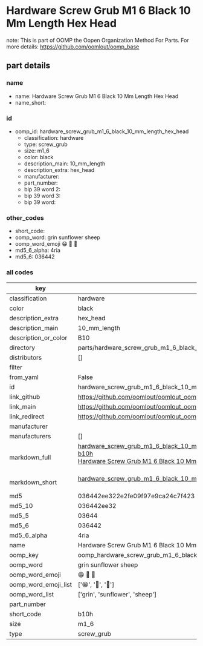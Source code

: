 # Hardware Screw Grub M1 6 Black 10 Mm Length Hex Head  

note: This is part of OOMP the Oopen Organization Method For Parts. For more details: https://github.com/oomlout/oomp_base

##  part details
  







### name
* name: Hardware Screw Grub M1 6 Black 10 Mm Length Hex Head
* name_short: 
### id
* oomp_id: hardware_screw_grub_m1_6_black_10_mm_length_hex_head
  * classification: hardware
  * type: screw_grub
  * size: m1_6
  * color: black
  * description_main: 10_mm_length
  * description_extra: hex_head
  * manufacturer: 
  * part_number: 
  * bip 39 word 2: 
  * bip 39 word 3: 
  * bip 39 word: 

### other_codes
* short_code: 
* oomp_word: grin sunflower sheep
* oomp_word_emoji :grin: :sunflower: :sheep:
* md5_6_alpha: 4ria
* md5_6: 036442









### all codes 
| key | value |  
| --- | --- |  
| classification | hardware |  
| color | black |  
| description_extra | hex_head |  
| description_main | 10_mm_length |  
| description_or_color | B10 |  
| directory | parts/hardware_screw_grub_m1_6_black_10_mm_length_hex_head |  
| distributors | [] |  
| filter |  |  
| from_yaml | False |  
| id | hardware_screw_grub_m1_6_black_10_mm_length_hex_head |  
| link_github | https://github.com/oomlout/oomlout_oomp_version_1_messy/tree/main/parts/hardware_screw_grub_m1_6_black_10_mm_length_hex_head |  
| link_main | https://github.com/oomlout/oomlout_oomp_version_1_messy/tree/main/parts/hardware_screw_grub_m1_6_black_10_mm_length_hex_head |  
| link_redirect | https://github.com/oomlout/oomlout_oomp_version_1_messy/tree/main/parts/hardware_screw_grub_m1_6_black_10_mm_length_hex_head |  
| manufacturer |  |  
| manufacturers | [] |  
| markdown_full | [hardware_screw_grub_m1_6_black_10_mm_length_hex_head](none)<br>[b10h](none)<br>[Hardware Screw Grub M1 6 Black 10 Mm Length Hex Head](none)<br><br> |  
| markdown_short | [hardware_screw_grub_m1_6_black_10_mm_length_hex_head](none)<br><br> |  
| md5 | 036442ee322e2fe09f97e9ca24c7f423 |  
| md5_10 | 036442ee32 |  
| md5_5 | 03644 |  
| md5_6 | 036442 |  
| md5_6_alpha | 4ria |  
| name | Hardware Screw Grub M1 6 Black 10 Mm Length Hex Head |  
| oomp_key | oomp_hardware_screw_grub_m1_6_black_10_mm_length_hex_head |  
| oomp_word | grin sunflower sheep |  
| oomp_word_emoji | :grin: :sunflower: :sheep: |  
| oomp_word_emoji_list | [':grin:', ':sunflower:', ':sheep:'] |  
| oomp_word_list | ['grin', 'sunflower', 'sheep'] |  
| part_number |  |  
| short_code | b10h |  
| size | m1_6 |  
| type | screw_grub |  
